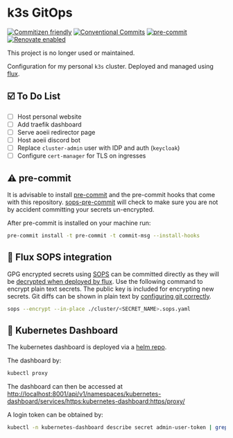 # k3s GitOps

[![Commitizen friendly](https://img.shields.io/badge/commitizen-friendly-brightgreen.svg)](http://commitizen.github.io/cz-cli/)
[![Conventional Commits](https://img.shields.io/badge/Conventional%20Commits-1.0.0-yellow)](https://conventionalcommits.org)
[![pre-commit](https://img.shields.io/badge/pre--commit-enabled-brightgreen?logo=pre-commit&logoColor=white)](https://github.com/pre-commit/pre-commit)
[![Renovate enabled](https://img.shields.io/badge/renovate-enabled-brightgreen?logo=renovatebot&logoColor=white)](https://app.renovatebot.com/dashboard#github/SVendittelli/k3s-gitops)

This project is no longer used or maintained.

Configuration for my personal `k3s` cluster. Deployed and managed using [flux](https://fluxcd.io).

## :ballot_box_with_check: To Do List

- [ ] Host personal website
- [ ] Add traefik dashboard
- [ ] Serve aoeii redirector page
- [ ] Host aoeii discord bot
- [ ] Replace `cluster-admin` user with IDP and auth (`keycloak`)
- [ ] Configure `cert-manager` for TLS on ingresses

## :warning: pre-commit

It is advisable to install [pre-commit](https://pre-commit.com/) and the
pre-commit hooks that come with this repository. [sops-pre-commit](https://github.com/k8s-at-home/sops-pre-commit)
will check to make sure you are not by accident committing your secrets un-encrypted.

After pre-commit is installed on your machine run:

```sh
pre-commit install -t pre-commit -t commit-msg --install-hooks
```

## :closed_lock_with_key: Flux SOPS integration

GPG encrypted secrets using [SOPS](https://github.com/mozilla/sops) can be
committed directly as they will be [decrypted when deployed by flux](https://fluxcd.io/docs/guides/mozilla-sops).
Use the following command to encrypt plain text secrets. The public key is
included for encrypting new secrets. Git diffs can be shown in plain text by
[configuring git correctly](https://github.com/mozilla/sops#showing-diffs-in-cleartext-in-git).

```sh
sops --encrypt --in-place ./cluster/<SECRET_NAME>.sops.yaml
```

## :dash: Kubernetes Dashboard

The kubernetes dashboard is deployed via a [helm repo](https://artifacthub.io/packages/helm/k8s-dashboard/kubernetes-dashboard).

The dashboard by:

```sh
kubectl proxy
```

The dashboard can then be accessed at <http://localhost:8001/api/v1/namespaces/kubernetes-dashboard/services/https:kubernetes-dashboard:https/proxy/>

A login token can be obtained by:

```sh
kubectl -n kubernetes-dashboard describe secret admin-user-token | grep '^token'
```
